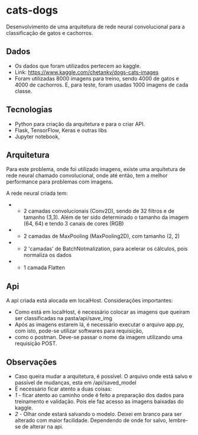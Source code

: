 # cats-dogs
Desenvolvimento de uma arquitetura de rede neural convolucional para a classificação de gatos e cachorros.


## Dados
- Os dados que foram utilizados pertecem ao kaggle.
- Link: https://www.kaggle.com/chetankv/dogs-cats-images
- Foram utilizadas 8000 imagens para treino, sendo 4000 de gatos e 4000 de cachorros. E, para teste, foram usadas 1000 imagens de cada classe.

## Tecnologias
- Python para criação da arquitetura e para o criar API.
- Flask, TensorFlow, Keras e outras libs
- Jupyter notebook, 

## Arquitetura
Para este problema, onde foi utilizado imagens, existe uma arquitetura de rede neural chamado convolucional, onde até então, tem a melhor performance para problemas com imagens.

A rede neural criada tem:
- - 2 camadas convolucionais (Conv2D), sendo de 32 filtros e de tamanho (3,3). Além de ter sido determinado o tamanho da imagem (64, 64) e tendo 3 canais de cores (RGB)
- - 2 camadas de MaxPooling (MaxPooling2D), com tamanho (2, 2)
- - 2 'camadas' de BatchNotmalization, para acelerar os cálculos, pois normaliza os dados
- - 1 camada Flatten

## Api
A api criada está alocada em localHost. Considerações importantes:
- Como está em localHost, é necessário colocar as imagens que queiram ser classificadas na pasta/api/save_img
- Após as imagens estarem lá, é necessário executar o arquivo app.py, com isto, pode-se utilizar softwares para requisição,
- como o postman. Deve-se passar o nome da imagem utilizando uma requisição POST.

## Observações
- Caso queira mudar a arquitetura, é possível. O arquivo onde está salvo e passível de mudanças, esta em /api/saved_model
- É necessário ficar atento a duas coisas:
- *1* - ficar atento ao caminho onde é feito a preparação dos dados para treinamento e validação. Pois ele faz acesso as imagens baixadas do kaggle.
- *2* - Olhar onde estará salvando o modelo. Deixei em branco para ser alterado com maior facilidade. Dependendo de onde for salvo, lembre-se de alterar na api.
